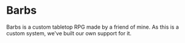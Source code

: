 # Barbs

Barbs is a custom tabletop RPG made by a friend of mine. As this is a custom system, we've built our own support for it.
